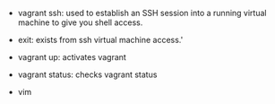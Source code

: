 - vagrant ssh: used to establish an SSH session into a running virtual machine to give you shell access.

- exit: exists from ssh virtual machine access.'

- vagrant up: activates vagrant

- vagrant status: checks vagrant status

- vim <script file name> : lets you go into ssh
    - insert = i
    - exit = wq


- ls -l : shows file with all the details

- r w x = (read), (write), (execute)
    r = 4
    w = 2
    x = 1

- type -a : displays the contents of a test file. 